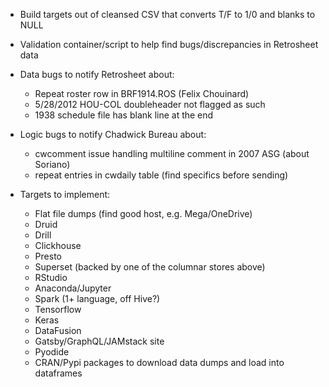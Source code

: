 - Build targets out of cleansed CSV that converts T/F to 1/0 and blanks to NULL

- Validation container/script to help find bugs/discrepancies in Retrosheet data

- Data bugs to notify Retrosheet about:
    - Repeat roster row in BRF1914.ROS (Felix Chouinard)
    - 5/28/2012 HOU-COL doubleheader not flagged as such
    - 1938 schedule file has blank line at the end

- Logic bugs to notify Chadwick Bureau about:
    - cwcomment issue handling multiline comment in 2007 ASG (about Soriano)
    - repeat entries in cwdaily table (find specifics before sending)

- Targets to implement:
    - Flat file dumps (find good host, e.g. Mega/OneDrive)
    - Druid
    - Drill
    - Clickhouse
    - Presto
    - Superset (backed by one of the columnar stores above)
    - RStudio
    - Anaconda/Jupyter
    - Spark (1+ language, off Hive?)
    - Tensorflow
    - Keras
    - DataFusion
    - Gatsby/GraphQL/JAMstack site
    - Pyodide
    - CRAN/Pypi packages to download data dumps and load into dataframes
